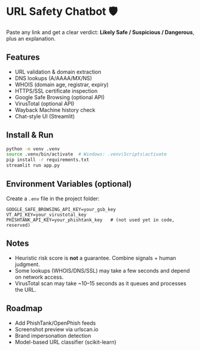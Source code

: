 # URL Safety Chatbot 🛡️

Paste any link and get a clear verdict: **Likely Safe / Suspicious / Dangerous**, plus an explanation.

## Features
- URL validation & domain extraction
- DNS lookups (A/AAAA/MX/NS)
- WHOIS (domain age, registrar, expiry)
- HTTPS/SSL certificate inspection
- Google Safe Browsing (optional API)
- VirusTotal (optional API)
- Wayback Machine history check
- Chat-style UI (Streamlit)

## Install & Run
```bash
python -m venv .venv
source .venv/bin/activate  # Windows: .venv\Scripts\activate
pip install -r requirements.txt
streamlit run app.py
```

## Environment Variables (optional)
Create a `.env` file in the project folder:
```
GOOGLE_SAFE_BROWSING_API_KEY=your_gsb_key
VT_API_KEY=your_virustotal_key
PHISHTANK_API_KEY=your_phishtank_key   # (not used yet in code, reserved)
```

## Notes
- Heuristic risk score is **not** a guarantee. Combine signals + human judgment.
- Some lookups (WHOIS/DNS/SSL) may take a few seconds and depend on network access.
- VirusTotal scan may take ~10–15 seconds as it queues and processes the URL.

## Roadmap
- Add PhishTank/OpenPhish feeds
- Screenshot preview via urlscan.io
- Brand impersonation detection
- Model-based URL classifier (scikit-learn)

